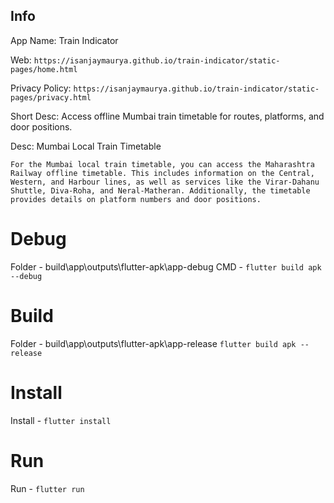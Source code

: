 ## Info

App Name: Train Indicator

Web: `https://isanjaymaurya.github.io/train-indicator/static-pages/home.html`

Privacy Policy: `https://isanjaymaurya.github.io/train-indicator/static-pages/privacy.html`

Short Desc: Access offline Mumbai train timetable for routes, platforms, and door positions.

Desc:
    Mumbai Local Train Timetable

    For the Mumbai local train timetable, you can access the Maharashtra Railway offline timetable. This includes information on the Central, Western, and Harbour lines, as well as services like the Virar-Dahanu Shuttle, Diva-Roha, and Neral-Matheran. Additionally, the timetable provides details on platform numbers and door positions.


# Debug
Folder - build\app\outputs\flutter-apk\app-debug 
CMD - `flutter build apk --debug`


# Build

Folder - build\app\outputs\flutter-apk\app-release 
`flutter build apk --release`


# Install

Install - `flutter install`


# Run

Run -  `flutter run`

